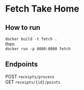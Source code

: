 # Fetch Take Home

## How to run
``docker build -t fetch .`` \
then \
``docker run -p 8080:8080 fetch``

## Endpoints

POST ``receipts/process`` \
GET ``receipts/{id}/points``